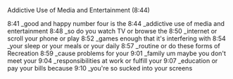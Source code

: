 Addictive Use of Media and Entertainment (8:44)

8:41 _good and happy number four is the
 8:44 _addictive use of media and entertainment
 8:48 _so do you watch TV or browse the
 8:50 _internet or scroll your phone or play
 8:52 _games enough that it's interfering with
 8:54 _your sleep or your meals or your daily
 8:57 _routine or do these forms of Recreation
 8:59 _cause problems for your
 9:01 _family um maybe you don't meet your
 9:04 _responsibilities at work or fulfill your
 9:07 _education or pay your bills because
 9:10 _you're so sucked into your screens